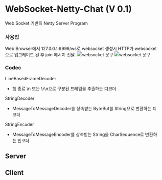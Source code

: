 # WebSocket-Netty-Chat (V 0.1)
Web Socket 기반의 Netty Server Program

### 사용법
Web Browser에서 127.0.0.1:9999/ws로 websocket 생성시
HTTP가 websocket으로 업그레이드 된 후 join 메시지 전달.
![websocket 문구]()
![websocket 문구](https://user-images.githubusercontent.com/45892592/72674861-55bf8200-3abf-11ea-8eb4-5ea0857ddceb.JPG)

### Codec

LineBasedFrameDecoder
- 행 종료 \n 또는 \r\n으로 구분된 프레임을 추출하는 디코더

StringDecoder
- MessageToMessageDecoder를 상속받는 ByteBuf를 String으로 변환하는 디코더

StringEncoder
- MessageToMessageEncoder를 상속받는 String을 CharSequence로 변환하는 인코더


## Server

## Client

